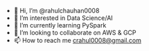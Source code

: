 - 👋 Hi, I’m @rahulchauhan0008
- 👀 I’m interested in Data Science/AI
- 🌱 I’m currently learning PySpark
- 💞️ I’m looking to collaborate on AWS & GCP
- 📫 How to reach me crahul0008@gmail.com

<!---
rahulchauhan0008/rahulchauhan0008 is a ✨ special ✨ repository because its `README.md` (this file) appears on your GitHub profile.
You can click the Preview link to take a look at your changes.
--->
